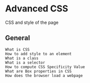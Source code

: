 # Advanced CSS
CSS and style of the page

## General
    
    What is CSS
    How to add style to an element
    What is a class
    What is a selector
    How to compute CSS Specificity Value
    What are Box properties in CSS
    How does the browser load a webpage
